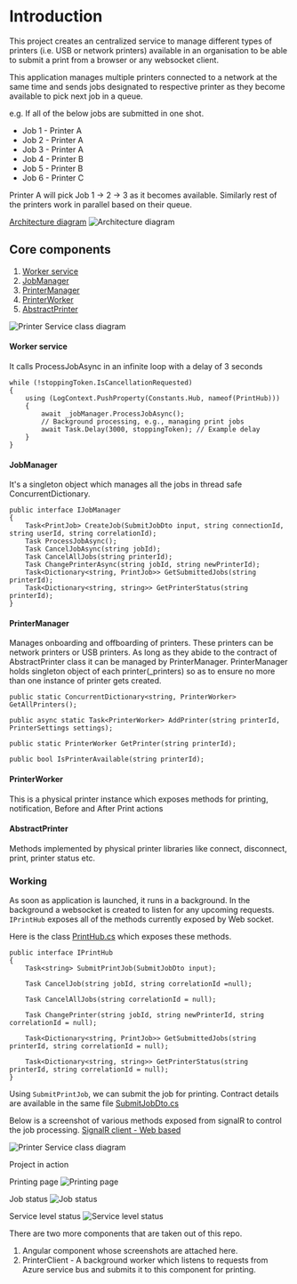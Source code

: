 # Introduction 
This project creates an centralized service to manage different types of printers (i.e. USB or network printers) available in an organisation to be able to submit a print from a browser or any websocket client.

This application manages multiple printers connected to a network at the same time and sends jobs designated to respective printer as they become available to pick next job in a queue.

e.g. If all of the below jobs are submitted in one shot.

- Job 1 - Printer A
- Job 2 - Printer A
- Job 3 - Printer A
- Job 4 - Printer B
- Job 5 - Printer B
- Job 6 - Printer C

Printer A will pick Job 1 -> 2 -> 3 as it becomes available. Similarly rest of the printers work in parallel based on their queue.

[Architecture diagram](https://drive.google.com/file/d/1PY8mmKFQPo-miwNVcF1e8WYYq3GCEQlZ/view?usp=sharing)
![Architecture diagram](PrinterService.drawio.svg)


## Core components

1. [Worker service](PrinterService/Worker.cs)
2. [JobManager](PrinterService/JobManager.cs)
3. [PrinterManager](PrinterService/PrinterManager.cs)
4. [PrinterWorker](PrinterService/PrinterWorker.cs)
5. [AbstractPrinter](Devices/Printers/AbstractPrinter.cs)

![Printer Service class diagram](assets/PrinterService.png)


#### Worker service
It calls ProcessJobAsync in an infinite loop with a delay of 3 seconds
```
while (!stoppingToken.IsCancellationRequested)
{
    using (LogContext.PushProperty(Constants.Hub, nameof(PrintHub)))
    {
        await _jobManager.ProcessJobAsync();
        // Background processing, e.g., managing print jobs
        await Task.Delay(3000, stoppingToken); // Example delay
    }
}
```


#### JobManager
It's a singleton object which manages all the jobs in thread safe ConcurrentDictionary.
```
public interface IJobManager
{
    Task<PrintJob> CreateJob(SubmitJobDto input, string connectionId, string userId, string correlationId);
    Task ProcessJobAsync();
    Task CancelJobAsync(string jobId);
    Task CancelAllJobs(string printerId);
    Task ChangePrinterAsync(string jobId, string newPrinterId);
    Task<Dictionary<string, PrintJob>> GetSubmittedJobs(string printerId);
    Task<Dictionary<string, string>> GetPrinterStatus(string printerId);
}
```

#### PrinterManager
Manages onboarding and offboarding of printers. These printers can be network printers or USB printers. As long as they abide to the contract of AbstractPrinter class it can be managed by PrinterManager. PrinterManager holds singleton object of each printer(_printers) so as to ensure no more than one instance of printer gets created.

```
public static ConcurrentDictionary<string, PrinterWorker> GetAllPrinters();

public async static Task<PrinterWorker> AddPrinter(string printerId, PrinterSettings settings);

public static PrinterWorker GetPrinter(string printerId);

public bool IsPrinterAvailable(string printerId);
```

#### PrinterWorker
This is a physical printer instance which exposes methods for printing, notification, Before and After Print actions

#### AbstractPrinter
Methods implemented by physical printer libraries like connect, disconnect, print, printer status etc.


### Working

As soon as application is launched, it runs in a background. In the background a websocket is created to listen for any upcoming requests. `IPrintHub` exposes all of the methods currently exposed by Web socket.

Here is the class [PrintHub.cs](PrinterService/PrintHub.cs) which exposes these methods.
```
public interface IPrintHub
{
    Task<string> SubmitPrintJob(SubmitJobDto input);

    Task CancelJob(string jobId, string correlationId =null);

    Task CancelAllJobs(string correlationId = null);

    Task ChangePrinter(string jobId, string newPrinterId, string correlationId = null);

    Task<Dictionary<string, PrintJob>> GetSubmittedJobs(string printerId, string correlationId = null);

    Task<Dictionary<string, string>> GetPrinterStatus(string printerId, string correlationId = null);
}
```

Using `SubmitPrintJob`, we can submit the job for printing. Contract details are available in the same file [SubmitJobDto.cs](Devices/Model/SubmitJobDto.cs)

Below is a screenshot of various methods exposed from signalR to control the job processing.
[SignalR client - Web based](SignalR.html)

![Printer Service class diagram](assets/SignalR%20Service%20and%20Web%20interface.png)


Project in action

Printing page
![Printing page](assets/WebApp.png)

Job status
![Job status](assets/PrinterStatus.png)

Service level status
![Service level status](assets/ServiceLevelLogs.png)


There are two more components that are taken out of this repo. 
1. Angular component whose screenshots are attached here.
2. PrinterClient - A background worker which listens to requests from Azure service bus and submits it to this component for printing.